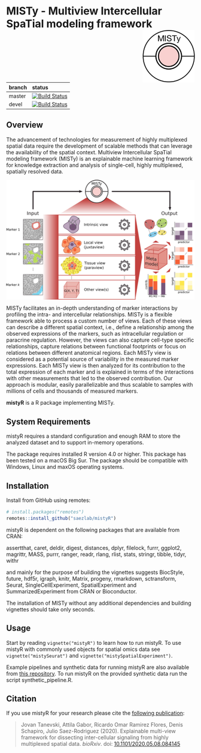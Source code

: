 # MISTy - **M**ultiview **I**ntercellular **S**pa**T**ial modeling framework <img src="man/figures/logo.png" align="right" height="139">

<!-- badges: start -->

| branch | status                                                       |
| :----- | :----------------------------------------------------------- |
| master | [![Build Status](https://travis-ci.org/saezlab/mistyR.svg?branch=master)](https://travis-ci.org/saezlab/mistyR) |
| devel  | [![Build Status](https://travis-ci.org/saezlab/mistyR.svg?branch=devel)](https://travis-ci.org/saezlab/mistyR) |

<!-- badges: end -->

## Overview

The advancement of technologies for measurement of highly multiplexed spatial data require the development of scalable methods that can leverage the availability of the spatial context. Multiview Intercellular SpaTial modeling framework (MISTy) is an explainable machine learning framework for knowledge extraction and analysis of single-cell, highly multiplexed, spatially resolved data.

<img src="man/figures/graphical_abstract.png" align="center" width="800">

MISTy facilitates an in-depth understanding of marker interactions by profiling the intra- and intercellular relationships. MISTy is a flexible framework able to process a custom number of views. Each of these views can describe a different spatial context, i.e., define a relationship among the observed expressions of the markers, such as intracellular regulation or paracrine regulation. However, the views can also capture cell-type specific relationships, capture relations between functional footprints or focus on relations between different anatomical regions. Each MISTy view is considered as a potential source of variability in the measured marker expressions. Each MISTy view is then analyzed for its contribution to the total expression of each marker and is explained in terms of the interactions with other measurements that led to the observed contribution. Our approach is modular, easily parallelizable and thus scalable to samples with millions of cells and thousands of measured markers.

**mistyR** is a R package implementing MISTy.


## System Requirements

mistyR requires a standard configuration and enough RAM to store the analyzed dataset and to support in-memory operations.

The package requires installed R version 4.0 or higher. This package has been tested on a macOS Big Sur. The package should be compatible with Windows, Linux and maxOS operating systems.


## Installation

Install from GitHub using remotes:

```r
# install.packages("remotes")
remotes::install_github("saezlab/mistyR")

```

mistyR is dependent on the following packages that are available from CRAN:

assertthat,
caret,
deldir,
digest,
distances,
dplyr,
filelock,
furrr,
ggplot2,
magrittr,
MASS,
purrr,
ranger,
readr,
rlang,
rlist,
stats,
stringr,
tibble,
tidyr,
withr

and mainly for the purpose of building the vignettes suggests BiocStyle, future, hdf5r, igraph, knitr, Matrix, progeny, rmarkdown, sctransform, Seurat, SingleCellExperiment, SpatialExperiment and SummarizedExperiment from CRAN or Bioconductor.

The installation of MISTy without any additional dependencies and building vignettes should take only seconds.

## Usage

Start by reading `vignette("mistyR")` to learn how to run mistyR. To use mistyR with commonly used objects for spatial omics data see `vignette("mistySeurat")` and `vignette("mistySpatialExperiment")`.

Example pipelines and synthetic data for running mistyR are also available from [this repository](https://github.com/saezlab/misty_pipelines/). To run mistyR on the provided synthetic data run the script synthetic_pipeline.R.

## Citation
If you use mistyR for your research please cite the [following publication](https://doi.org/10.1101/2020.05.08.084145): 

> Jovan Tanevski, Attila Gabor, Ricardo Omar Ramirez Flores, Denis Schapiro, Julio Saez-Rodriguez (2020). Explainable multi-view framework for dissecting inter-cellular signaling from highly multiplexed spatial data. *bioRxiv*. doi: [10.1101/2020.05.08.084145](https://doi.org/10.1101/2020.05.08.084145)
